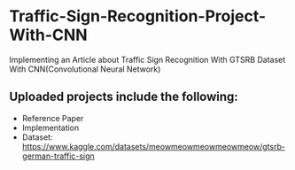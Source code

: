 # Traffic-Sign-Recognition-Project-With-CNN
Implementing an Article about Traffic Sign Recognition With GTSRB Dataset With CNN(Convolutional Neural Network) 

## Uploaded projects include the following:
- Reference Paper
- Implementation
- Dataset: https://www.kaggle.com/datasets/meowmeowmeowmeowmeow/gtsrb-german-traffic-sign
